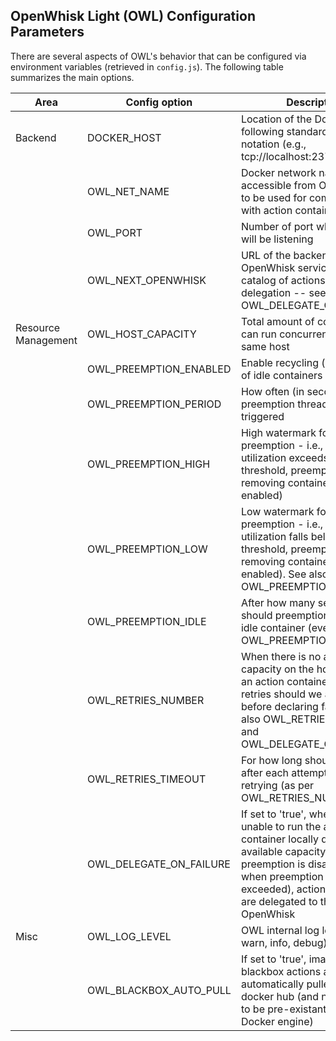 ## OpenWhisk Light (OWL) Configuration Parameters
There are several aspects of OWL's behavior that can be configured via environment variables (retrieved in `config.js`). The following table summarizes the main options.

| Area | Config option | Description | Default
| ---  | ---           | ---         | ---
| Backend | DOCKER_HOST | Location of the Docker Engine, following standard Docker notation (e.g., tcp://localhost:2375) | none (**throws exception if not set**)
|         | OWL_NET_NAME | Docker network name accessible from OWL runtime, to be used for communication with action containers | none (not required of OWL is deployed in a container on the same Docker Engine)
|         | OWL_PORT | Number of port where OWL will be listening | 3000
|         | OWL_NEXT_OPENWHISK | URL of the backend OpenWhisk service, used as a catalog of actions (and for delegation -- see OWL_DELEGATE_ON_FAILURE) | https://openwhisk.ng.bluemix.net:443
| Resource Management | OWL_HOST_CAPACITY | Total amount of containers that can run concurrently on the same host | 5
|                     | OWL_PREEMPTION_ENABLED | Enable recycling (preemption) of idle containers | false
|                     | OWL_PREEMPTION_PERIOD | How often (in seconds) the preemption thread should be triggered | 10
|                     | OWL_PREEMPTION_HIGH | High watermark for container preemption - i.e., when utilization exceeds this threshold, preemption starts removing containers (if enabled) | 0.75
|                     | OWL_PREEMPTION_LOW | Low watermark for container preemption - i.e., when utilization falls bellow this threshold, preemption stops removing containers (if enabled). See also OWL_PREEMPTION_IDLE. | 0.25
|                     |  OWL_PREEMPTION_IDLE | After how many seconds should preemption remove an idle container (even if below OWL_PREEMPTION_LOW) | 600
|                     | OWL_RETRIES_NUMBER | When there is no available capacity on the host to create an action container, how many retries should we attempt before declaring failure (see also OWL_RETRIES_TIMEOUT and OWL_DELEGATE_ON_FAILURE) | 1000
|                     | OWL_RETRIES_TIMEOUT | For how long should we wait after each attempt, before retrying (as per OWL_RETRIES_NUMBER) | 100
|                     | OWL_DELEGATE_ON_FAILURE | If set to 'true', when OWL is unable to run the action container locally due to lack of available capacity (e.g., when preemption is disabled or when preemption retries are exceeded), action invocations are delegated to the backend OpenWhisk | false
| Misc | OWL_LOG_LEVEL | OWL internal log level (error, warn, info, debug) | debug
|      | OWL_BLACKBOX_AUTO_PULL | If set to 'true', images for blackbox actions are automatically pulled from docker hub (and not expected to be pre-existant on the local Docker engine) | true

